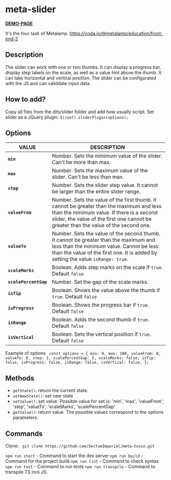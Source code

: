 # meta-slider
**[DEMO-PAGE](https://sectumimperial.github.io/meta-slider/)**

It's the four task of Metalamp. https://coda.io/@metalamp/education/front-end-2

## Description 
The slider can work with one or two thumbs. It can display a progress bar, display step labels on the scale, as well as a value hint above the thumb. It can take horizontal and vertical position. 
The slider can be configurated with the JS and can validdate input data. 

## How to add? 

Copy all files from the dits/slider folder and add how usually script. 
Set slider as a JQuery plugin: `$(root).sliderPlugin(options);`

## Options

| VALUE | DESCRIPTION |
|----------------|---------|
| **`min`** | Number. Sets the minimum value of the slider. Can't be more than max. |
| **`max`** | Number. Sets the maximum value of the slider. Can't be less than max. |
| **`step`** | Number. Sets the slider step value. It cannot be larger than the entire slider range. |
| **`valueFrom`** | Number. Sets the value of the first thumb. It cannot be greater than the maximum and less than the minimum value. If there is a second slider, the value of the first one cannot be greater than the value of the second one. |
| **`valueTo`** | Number. Sets the value of the second thumb. It cannot be greater than the maximum and less than the minimum value. Сannot be less than the value of the first one. It is added by setting the value `isRange: true`. |
| **`scaleMarks`** | Boolean. Adds step marks on the scale if `true`. Default `false`|
| **`scalePercentGap`** | Number. Set the gap of the scale marks. |
| **`isTip`** | Boolean. Shows the value above the thumb if `true`. Default `false`|
| **`isProgress`** | Boolean. Shows the progress bar if `true`. Default `false`|
| **`isRange`** | Boolean. Adds the second thumb if `true`. Default `false`|
| **`isVertical`** | Boolean. Sets the vertical position if `true`. Default `false`|

Example of options 
` const options = {
  min: 0,
  max: 100,
  valueFrom: 0,
  valueTo: 0,
  step: 1,
  scalePercentGap: 5,
  scaleMarks: false,
  isTip: false,
  isProgress: false,
  isRange: false,
  isVertical: false,
};`

## Methods

- `getState()`: return the current state.
- `setNewState()`: set new state
- `setValue()`: set value. Possible value for set is: 'min', 'max', 'valueFrom', 'step', 'valueTo', 'scaleMarks', 'scalePercentGap'
- `getValue()`: return value. The possible values correspond to the options parameters.

## Commands
Clone:
`` git clone https://github.com/SectumImperial/meta-toxin.git``

`npm run start` - Command to start the dev server
`npm run build` - Command for the project build
`npm run lint` - Command to check syntax
`npm run test` - Command to run tests
`npm run transpile` - Command to transpile TS inro JS. 

